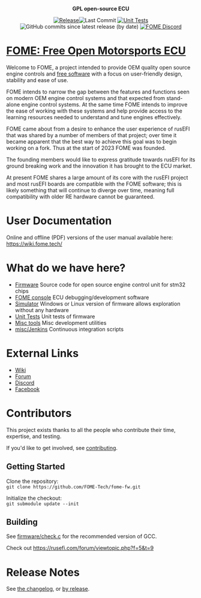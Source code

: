 <div align="center">

<b>GPL open-source ECU</b>

[![Release](https://img.shields.io/github/v/release/FOME-Tech/fome-fw?style=flat)](https://github.com/FOME-Tech/fome-fw/releases/latest)![Last Commit](https://img.shields.io/github/last-commit/FOME-Tech/fome-fw?style=flat)
[![Unit Tests](https://img.shields.io/github/actions/workflow/status/FOME-Tech/fome-fw/build-unit-tests.yaml?label=Unit%20Tests&branch=master)](https://github.com/FOME-Tech/fome-fw/actions/workflows/build-unit-tests.yaml)
![GitHub commits since latest release (by date)](https://img.shields.io/github/commits-since/FOME-Tech/fome-fw/latest?color=blueviolet&label=Commits%20Since%20Release)
[![FOME Discord](https://img.shields.io/discord/1060875162892898324?label=Discord&logo=Discord)](https://discord.gg/5kC7vvpk7z)

</div>

# [FOME: Free Open Motorsports ECU](https://www.fome.tech/)

Welcome to FOME, a project intended to provide OEM quality open source engine controls and [free software](https://www.fsf.org/about/what-is-free-software) with a focus on user-friendly design, stability and ease of use.  

FOME intends to narrow the gap between the features and functions seen on modern OEM engine control systems and that expected from stand-alone engine control systems. At the same time FOME intends to improve the ease of working with these systems and help provide access to the learning resources needed to understand and tune engines effectively.  

FOME came about from a desire to enhance the user experience of rusEFI that was shared by a number of members of that project; over time it became apparent that the best way to achieve this goal was to begin working on a fork. Thus at the start of 2023 FOME was founded.  

The founding members would like to express gratitude towards rusEFI for its ground breaking work and the innovation it has brought to the ECU market.  

At present FOME shares a large amount of its core with the rusEFI project and most rusEFI boards are compatible with the FOME software; this is likely something that will continue to diverge over time, meaning full compatibility with older RE hardware cannot be guaranteed.

# User Documentation

Online and offline (PDF) versions of the user manual available here: https://wiki.fome.tech/

# What do we have here?
 * [Firmware](/firmware) Source code for open source engine control unit for stm32 chips
 * [FOME console](/java_console) ECU debugging/development software
 * [Simulator](/simulator) Windows or Linux version of firmware allows exploration without any hardware 
 * [Unit Tests](/unit_tests) Unit tests of firmware
 * [Misc tools](/java_tools) Misc development utilities
 * [misc/Jenkins](/misc/jenkins) Continuous integration scripts

# External Links

 * [Wiki](https://wiki.fome.tech/)
 * [Forum](https://www.fome.tech/forum)
 * [Discord](https://discord.com/invite/5FQj4DMz)
 * [Facebook](https://www.facebook.com/fome.tech)
<!--
 * [YouTube](https://www.youtube.com/)
-->

# Contributors

This project exists thanks to all the people who contribute their time, expertise, and testing.

If you'd like to get involved, see [contributing](CONTRIBUTING.md).

## Getting Started

Clone the repository:  
`git clone https://github.com/FOME-Tech/fome-fw.git`

Initialize the checkout:  
`git submodule update --init`

## Building

See [firmware/check.c](firmware/check.c) for the recommended version of GCC.

Check out https://rusefi.com/forum/viewtopic.php?f=5&t=9

# Release Notes

See [the changelog](firmware/CHANGELOG.md), or [by release](https://github.com/FOME-Tech/fome-fw/releases).
